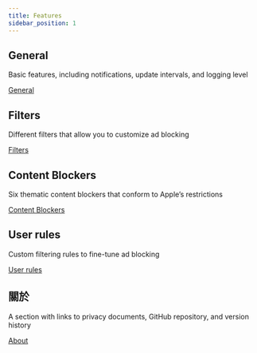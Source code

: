 ```yaml
---
title: Features
sidebar_position: 1
---
```


## General

Basic features, including notifications, update intervals, and logging level

[General](adguard-for-safari/features/general.md)

## Filters

Different filters that allow you to customize ad blocking

[Filters](/adguard-for-safari/features/filters.md)

## Content Blockers

Six thematic content blockers that conform to Apple’s restrictions

[Content Blockers](/adguard-for-safari/features/content-blockers/content-blockers.md)

## User rules

Custom filtering rules to fine-tune ad blocking

[User rules](/adguard-for-safari/features/rules.md)

## 關於

A section with links to privacy documents, GitHub repository, and version history

[About](/adguard-for-safari/features/about.md)
